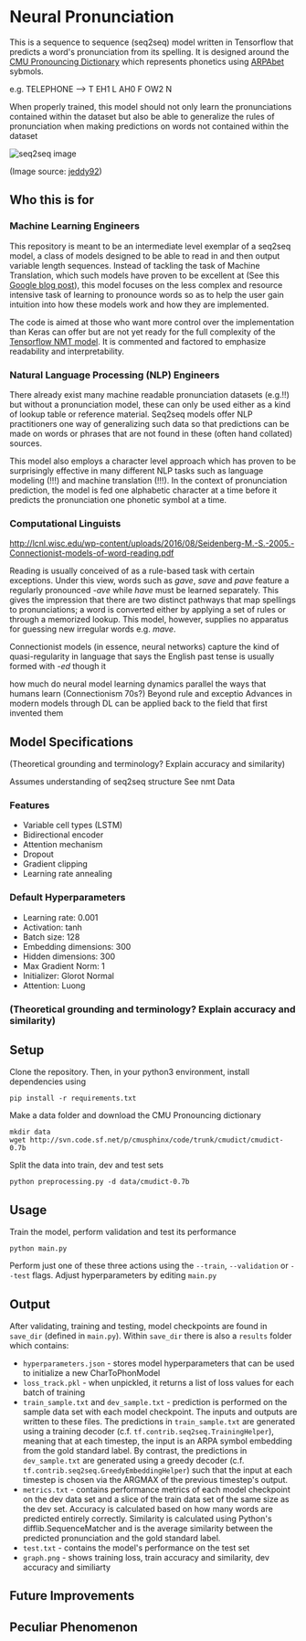 # Neural Pronunciation

This is a sequence to sequence (seq2seq) model written in Tensorflow that predicts a word's pronunciation from its spelling. It is designed around the [CMU Pronouncing Dictionary](http://www.speech.cs.cmu.edu/cgi-bin/cmudict) which represents phonetics using [ARPAbet](https://en.wikipedia.org/wiki/ARPABET) sybmols. 

e.g. TELEPHONE —> T EH1 L AH0 F OW2 N

When properly trained, this model should not only learn the pronunciations contained within the dataset but also be able to generalize the rules of pronunciation when making predictions on words not contained within the dataset

![seq2seq image](https://jeddy92.github.io/images/ts_intro/seq2seq_lang.png)

(Image source: [jeddy92](https://jeddy92.github.io/JEddy92.github.io/ts_seq2seq_intro/))

## Who this is for

### Machine Learning Engineers

This repository is meant to be an intermediate level exemplar of a seq2seq model, a class of models designed to be able to read in and then output variable length sequences. Instead of tackling the task of Machine Translation, which such models have proven to be excellent at (See this [Google blog post](https://ai.googleblog.com/2016/09/a-neural-network-for-machine.html)), this model focuses on the less complex and resource intensive task of learning to pronounce words so as to help the user gain intuition into how these models work and how they are implemented.

The code is aimed at those who want more control over the implementation than Keras can offer but are not yet ready for the full complexity of the [Tensorflow NMT model](https://github.com/tensorflow/nmt). It is commented and factored to emphasize readability and interpretability.

### Natural Language Processing (NLP) Engineers 

There already exist many machine readable pronunciation datasets (e.g.!!) but without a pronunciation model, these can only be used either as a kind of lookup table or reference material. Seq2seq models offer NLP practitioners one way of generalizing such data so that predictions can be made on words or phrases that are not found in these (often hand collated) sources.

This model also employs a character level approach which has proven to be surprisingly effective in many different NLP tasks such as language modeling (!!!) and machine translation (!!!). In the context of pronunciation prediction, the model is fed one alphabetic character at a time before it predicts the pronunciation one phonetic symbol at a time.

### Computational Linguists

http://lcnl.wisc.edu/wp-content/uploads/2016/08/Seidenberg-M.-S.-2005.-Connectionist-models-of-word-reading.pdf

Reading is usually conceived of as a rule-based task with certain exceptions. Under this view, words such as *gave*, *save* and *pave* feature a regularly pronounced *-ave* while *have* must be learned separately. This gives the impression that there are two distinct pathways that map spellings to pronunciations; a word is converted either by applying a set of rules or through a memorized lookup. This model, however, supplies no apparatus for guessing new irregular words e.g. *mave*. 

Connectionist models (in essence, neural networks) capture the kind of quasi-regularity in language that says the English past tense is usually formed with *-ed* though it 

how much do neural model learning dynamics parallel the ways that humans learn (Connectionism 70s?) Beyond rule and exceptio
Advances in modern models through DL can be applied back to the field that first invented them

## Model Specifications
(Theoretical grounding and terminology? Explain accuracy and similarity)


Assumes understanding of seq2seq structure
See nmt
Data

### Features 

- Variable cell types (LSTM)
- Bidirectional encoder
- Attention mechanism
- Dropout
- Gradient clipping
- Learning rate annealing

### Default Hyperparameters
- Learning rate: 0.001
- Activation: tanh
- Batch size: 128
- Embedding dimensions: 300
- Hidden dimensions: 300
- Max Gradient Norm: 1
- Initializer: Glorot Normal
- Attention: Luong

### (Theoretical grounding and terminology? Explain accuracy and similarity)

## Setup

Clone the repository. Then, in your python3 environment, install dependencies using
```
pip install -r requirements.txt
```
Make a data folder and download the CMU Pronouncing dictionary 
```
mkdir data
wget http://svn.code.sf.net/p/cmusphinx/code/trunk/cmudict/cmudict-0.7b
```
Split the data into train, dev and test sets
```
python preprocessing.py -d data/cmudict-0.7b
```
## Usage

Train the model, perform validation and test its performance
```
python main.py
```
Perform just one of these three actions using the ```--train```, ```--validation``` or ```--test``` flags. Adjust hyperparameters by editing ```main.py```

## Output

After validating, training and testing, model checkpoints are found in ```save_dir``` (defined in ```main.py```). Within ```save_dir``` there is also a ```results``` folder which contains:
* ```hyperparameters.json``` - stores model hyperparameters that can be used to initialize a new CharToPhonModel
* ```loss_track.pkl``` - when unpickled, it returns a list of loss values for each batch of training
* ```train_sample.txt``` and ```dev_sample.txt``` - prediction is performed on the sample data set with each model checkpoint. The inputs and outputs are written to these files. The predictions in ```train_sample.txt``` are generated using a training decoder (c.f. ```tf.contrib.seq2seq.TrainingHelper```), meaning that at each timestep, the input is an ARPA symbol embedding from the gold standard label. By contrast, the predictions in ```dev_sample.txt``` are generated using a greedy decoder (c.f. ```tf.contrib.seq2seq.GreedyEmbeddingHelper```) such that the input at each timestep is chosen via the ARGMAX of the previous timestep's output.
* ```metrics.txt``` - contains performance metrics of each model checkpoint on the dev data set and a slice of the train data set of the same size as the dev set. Accuracy is calculated based on how many words are predicted entirely correctly. Similarity is calculated using Python's difflib.SequenceMatcher and is the average similarity between the predicted pronunciation and the gold standard label. 
* ```test.txt``` - contains the model's performance on the test set
* ```graph.png``` - shows training loss, train accuracy and similarity, dev accuracy and similiarty

## Future Improvements

## Peculiar Phenomenon


